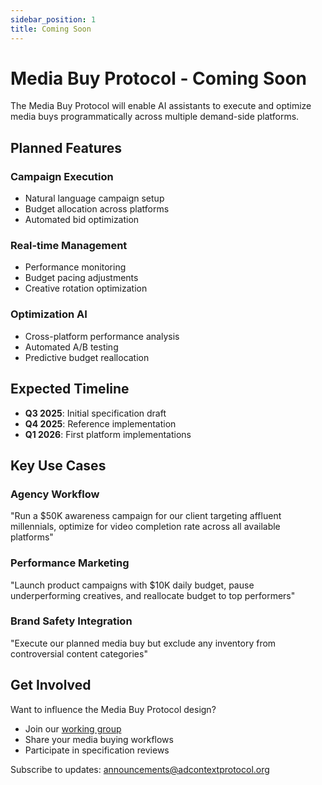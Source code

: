 ```yaml
---
sidebar_position: 1
title: Coming Soon
---
```


# Media Buy Protocol - Coming Soon

The Media Buy Protocol will enable AI assistants to execute and optimize media buys programmatically across multiple demand-side platforms.

## Planned Features

### Campaign Execution
- Natural language campaign setup
- Budget allocation across platforms
- Automated bid optimization

### Real-time Management
- Performance monitoring
- Budget pacing adjustments
- Creative rotation optimization

### Optimization AI
- Cross-platform performance analysis
- Automated A/B testing
- Predictive budget reallocation

## Expected Timeline

- **Q3 2025**: Initial specification draft
- **Q4 2025**: Reference implementation
- **Q1 2026**: First platform implementations

## Key Use Cases

### Agency Workflow
"Run a $50K awareness campaign for our client targeting affluent millennials, optimize for video completion rate across all available platforms"

### Performance Marketing
"Launch product campaigns with $10K daily budget, pause underperforming creatives, and reallocate budget to top performers"

### Brand Safety Integration
"Execute our planned media buy but exclude any inventory from controversial content categories"

## Get Involved

Want to influence the Media Buy Protocol design?

- Join our [working group](https://github.com/adcontextprotocol/adcp/discussions)
- Share your media buying workflows
- Participate in specification reviews

Subscribe to updates: announcements@adcontextprotocol.org
